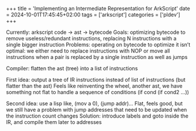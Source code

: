 +++
title = 'Implementing an Intermediate Representation for ArkScript'
date = 2024-10-01T17:45:45+02:00
tags = ['arkscript']
categories = ['pldev']
+++

Currently: arkscript code -> ast -> bytecode 
Goals: optimizing bytecode to remove useless/redundant instructions, replacing N instructions with a single bigger instruction
Problems: operating on bytecode to optimize it isn’t optimal: we either need to replace instructions with NOP or move all instructions when a pair is replaced by a single instruction as well as jumps

Compiler: flatten the ast (tree) into a list of instructions

First idea: output a tree of IR instructions instead of list of instructions (but flatter than the ast)
Feels like reinventing the wheel, another ast, we have something not flat to handle a sequence of conditions (if cond (if cond2 …))

Second idea: use a lisp like, (mov a 0), (jump addr)…
Flat, feels good, but we still have a problem with jump addresses that need to be updated when the instruction count changes
Solution: introduce labels and goto inside the IR, and compile them later to addresses